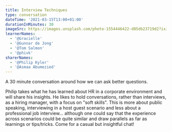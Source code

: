 ```yaml
---
title: Interview Techniques
type: conversation
dateTime: '2021-03-15T13:00+01:00'
durationInMinutes: 30
imageSrc: https://images.unsplash.com/photo-1554446422-d05db23719d2?ixid=MXwxMjA3fDB8MHxwaG90by1wYWdlfHx8fGVufDB8fHw%3D&ixlib=rb-1.2.1&auto=format&fit=crop&w=1953&q=80
learnerNames:
  - '@Gracielle'
  - '@Gunnar de Jong'
  - '@Tom Salmon'
  - '@phivk'
sharerNames: 
  - '@Philip Kyler'
  - '@Asmaa Abumezied'
---
```

A 30 minute conversation around how we can ask better questions. 
<!--more-->
Philip takes what he has learned about HR in a corporate environment and will share his insights. He likes to hold conversations, rather than interviews, as a hiring manager, with a focus on "soft skills".
This is more about public speaking, interviewing in a host guest scenario and less about a professional job interview... although one could say that the experience across scenarios could be quite similar and draw parallels as far as learnings or tips/tricks. Come for a casual but insightful chat!

<div class="typeform-widget" data-url="https://form.typeform.com/to/whf6nuDX?typeform-medium=embed-snippet" data-transparency="100" data-hide-headers="true" data-hide-footer="true" style="width: 100%; height: 500px;"></div> <script> (function() { var qs,js,q,s,d=document, gi=d.getElementById, ce=d.createElement, gt=d.getElementsByTagName, id="typef_orm", b="https://embed.typeform.com/"; if(!gi.call(d,id)) { js=ce.call(d,"script"); js.id=id; js.src=b+"embed.js"; q=gt.call(d,"script")[0]; q.parentNode.insertBefore(js,q) } })() </script>
